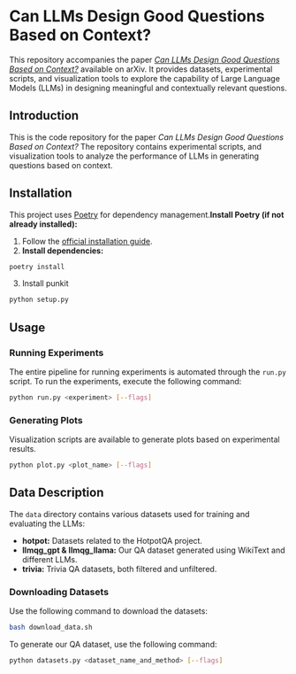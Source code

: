 # Can LLMs Design Good Questions Based on Context?

This repository accompanies the paper [*Can LLMs Design Good Questions Based on Context?*]() available on arXiv. It provides datasets, experimental scripts, and visualization tools to explore the capability of Large Language Models (LLMs) in designing meaningful and contextually relevant questions.

## Introduction

This is the code repository for the paper *Can LLMs Design Good Questions Based on Context?* The repository contains experimental scripts, and visualization tools to analyze the performance of LLMs in generating questions based on context.

## Installation

This project uses [Poetry](https://python-poetry.org/) for dependency management.**Install Poetry (if not already installed):**

1. Follow the [official installation guide](https://python-poetry.org/docs/#installation).
2. **Install dependencies:**
  ```bash
  poetry install
  ```
3. Install punkit 
  ```bash
  python setup.py
  ```

## Usage

### Running Experiments

The entire pipeline for running experiments is automated through the `run.py` script. To run the experiments, execute the following command:

```bash
python run.py <experiment> [--flags]
```

### Generating Plots

Visualization scripts are available to generate plots based on experimental results.

```bash
python plot.py <plot_name> [--flags]
```

## Data Description

The `data` directory contains various datasets used for training and evaluating the LLMs:

* **hotpot:** Datasets related to the HotpotQA project.
* **llmqg_gpt & llmqg_llama:** Our QA dataset generated using WikiText and different LLMs.
* **trivia:** Trivia QA datasets, both filtered and unfiltered.

### Downloading Datasets
Use the following command to download the datasets:

```bash
bash download_data.sh
```

To generate our QA dataset, use the following command:

```bash
python datasets.py <dataset_name_and_method> [--flags]
```